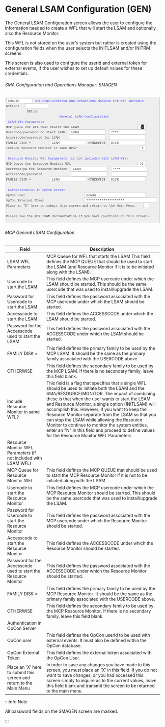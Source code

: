 # General LSAM Configuration (GEN)

The General LSAM Configuration screen allows the user to configure the information needed to create a WFL that will start the LSAM and optionally also the Resource Monitor. 

This WFL is not stored on the user's system but rather is created using the configuration fields when the user selects the INITLSAM and/or INITRM screens. 

This screen is also used to configure the userid and external token for external events, if the user wishes to set up default values for these credentials.

###### SMA Configuration and Operations Manager: SMAGEN

![SMAGEN](../../static/img/smagen.png)

###### MCP General LSAM Configuration

| Field | Description |
| ----- | ----------- |
| LSAM WFL Parameters | MCP Queue for WFL that starts the LSAM	This field defines the MCP QUEUE that should be used to start the LSAM (and Resource Monitor if it is to be initiated along with the LSAM). |
| Usercode to start the LSAM | This field defines the MCP usercode under which the LSAM should be started. This should be the same usercode that was used to install/upgrade the LSAM. |
| Password for Usercode to start the LSAM | This field defines the password associated with the MCP usercode under which the LSAM should be started. |
| Accesscode to start the LSAM | This field defines the ACCESSCODE under which the LSAM should be started. |
| Password for the Accesscode used to start the LSAM | This field defines the password associated with the ACCESSCODE under which the LSAM should be started. | 
| FAMILY DISK = | This field defines the primary family to be used by the MCP LSAM. It should be the same as the primary family associated with the USERCODE above. |
| OTHERWISE	| This field defines the secondary family to be used by the MCP LSAM. If there is no secondary family, leave this field blank. |
| Include Resource Monitor in same WFL?	| This field is a flag that specifies that a single WFL should be used to initiate both the LSAM and the SMA/RESOURCE/MONITOR. The impact of combining these is that when the user wants to start the LSAM and Resource Monitor, a single option (INITLSAM) will accomplish this. However, if you want to keep the Resource Monitor separate from the LSAM so that you can stop the LSAM while allowing the Resource Monitor to continue to monitor the system entities, enter an "N" in this field and proceed to define values for the Resource Monitor WFL Parameters. | 
| Resource Monitor WFL Parameters (if not included with LSAM WFL) | |
| MCP Queue for Resource Monitor WFL | This field defines the MCP QUEUE that should be used to start the MCP Resource Monitor if it is not to be initiated along with the LSAM. |
| Usercode to start the Resource Monitor | This field defines the MCP usercode under which the MCP Resource Monitor should be started. This should be the same usercode that was used to install/upgrade the LSAM. |
| Password for Usercode to start the Resource Monitor | This field defines the password associated with the MCP usercode under which the Resource Monitor should be started. | 
| Accesscode to start the Resource Monitor | This field defines the ACCESSCODE under which the Resource Monitor should be started. |
| Password for the Accesscode used to start the Resource Monitor | This field defines the password associated with the ACCESSCODE under which the Resource Monitor should be started. |
| FAMILY DISK =	| This field defines the primary family to be used by the MCP Resource Monitor. It should be the same as the primary family associated with the USERCODE above. |
| OTHERWISE	| This field defines the secondary family to be used by the MCP Resource Monitor. If there is no secondary family, leave this field blank. |
| Authentication in OpCon Server | |
| OpCon user | This field defines the OpCon userid to be used with external events. It must also be defined within the OpCon database. |
| OpCon External Token | This field defines the external token associated with the OpCon User. |
Place an 'X' here to submit this screen and return to the Main Menu	| In order to save any changes you have made to this screen, you must place an 'X' in this field. If you do not want to save changes, or you had accessed this screen simply to inquire as to the current values, leave this field blank and transmit the screen to be returned to the main menu. | 

:::info Note

All password fields on the SMAGEN screen are masked.

:::
